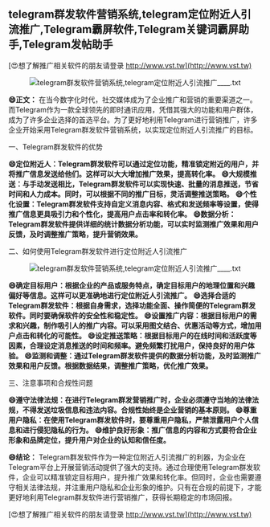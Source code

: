 ## **telegram群发软件营销系统,telegram定位附近人引流推广,Telegram霸屏软件,Telegram关键词霸屏助手,Telegram发帖助手**

[😍想了解推广相关软件的朋友请登录 http://www.vst.tw](http://www.vst.tw)

 <center><img src="https://vst.tw/MP4/tuiguang/png/6.png" alt="telegram群发软件营销系统,telegram定位附近人引流推广____.txt"></center>

**😄正文：**
在当今数字化时代，社交媒体成为了企业推广和营销的重要渠道之一。而Telegram作为一款全球领先的即时通讯应用，凭借其强大的功能和用户群体，成为了许多企业选择的首选平台。为了更好地利用Telegram进行营销推广，许多企业开始采用Telegram群发软件营销系统，以实现定位附近人引流推广的目标。

一、Telegram群发软件的优势

**😄定位附近人：Telegram群发软件可以通过定位功能，精准锁定附近的用户，并将推广信息发送给他们。这样可以大大增加推广效果，提高转化率。**
**😄大规模推送：与手动发送相比，Telegram群发软件可以实现快速、批量的消息推送，节省时间和人力成本。同时，可以根据不同的推广目标，灵活调整推送策略。**
**😄个性化设置：Telegram群发软件支持自定义消息内容、格式和发送频率等设置，使得推广信息更具吸引力和个性化，提高用户点击率和转化率。**
**😄数据分析：Telegram群发软件提供详细的统计数据分析功能，可以实时监测推广效果和用户反馈，及时调整推广策略，提升营销效果。**

二、如何使用Telegram群发软件进行定位附近人引流推广

 <center><img src="https://vst.tw/MP4/tuiguang/png/1.png" alt="telegram群发软件营销系统,telegram定位附近人引流推广____.txt"></center>

**😄确定目标用户：根据企业的产品或服务特点，确定目标用户的地理位置和兴趣偏好等信息。这样可以更准确地进行定位附近人引流推广。**
**😄选择合适的Telegram群发软件：根据自身需求，选择功能全面、操作简便的Telegram群发软件。同时要确保软件的安全性和稳定性。**
**😄设置推广内容：根据目标用户的需求和兴趣，制作吸引人的推广内容。可以采用图文结合、优惠活动等方式，增加用户点击和转化的可能性。**
**😄设定推送策略：根据目标用户的在线时间和活跃度等因素，合理设定消息推送的时间和频率。避免频繁打扰用户，保持良好的用户体验。**
**😄监测和调整：通过Telegram群发软件提供的数据分析功能，及时监测推广效果和用户反馈。根据数据结果，调整推广策略，优化推广效果。**

三、注意事项和合规性问题

**😄遵守法律法规：在进行Telegram群发营销推广时，企业必须遵守当地的法律法规，不得发送垃圾信息和违法内容。合规性始终是企业营销的基本原则。**
**😄尊重用户隐私：在使用Telegram群发软件时，要尊重用户隐私，严禁泄露用户个人信息和进行侵犯隐私的行为。**
**😄维护良好形象：推广信息的内容和方式要符合企业形象和品牌定位，提升用户对企业的认知和信任度。**

**😄结论：**
Telegram群发软件作为一种定位附近人引流推广的利器，为企业在Telegram平台上开展营销活动提供了强大的支持。通过合理使用Telegram群发软件，企业可以精准锁定目标用户，提升推广效果和转化率。但同时，企业也需要遵守相关法律法规，并注重用户隐私和企业形象的维护。只有在合规的前提下，才能更好地利用Telegram群发软件进行营销推广，获得长期稳定的市场回报。

[😍想了解推广相关软件的朋友请登录 http://www.vst.tw](http://www.vst.tw)



